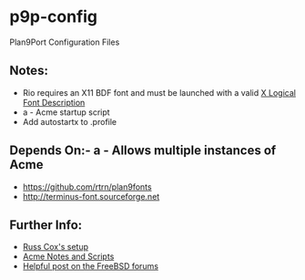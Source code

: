 # p9p-config
Plan9Port Configuration Files

## Notes:
- Rio requires an X11 BDF font and must be launched with a valid [X Logical Font Description](https://en.wikipedia.org/wiki/X_logical_font_description)
- a - Acme startup script
- Add autostartx to .profile

## Depends On:- a - Allows multiple instances of Acme
- https://github.com/rtrn/plan9fonts
- http://terminus-font.sourceforge.net

## Further Info:
- [Russ Cox's setup](https://groups.google.com/forum/#!topic/comp.os.plan9/WHwcEe-ws4E)
- [Acme Notes and Scripts](https://github.com/evbogdanov/acme)
- [Helpful post on the FreeBSD forums](https://forums.freebsd.org/threads/rio.29736/)
